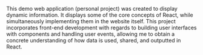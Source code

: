 This demo web application (personal project) was created to display dynamic information. It displays some of the core concepts of React, while simultaneously implementing them in the website itself. This project incorporates front-end development with regards to building user interfaces with components and handling user events, allowing me to obtain a concrete understanding of how data is used, shared, and outputted in React.
 
